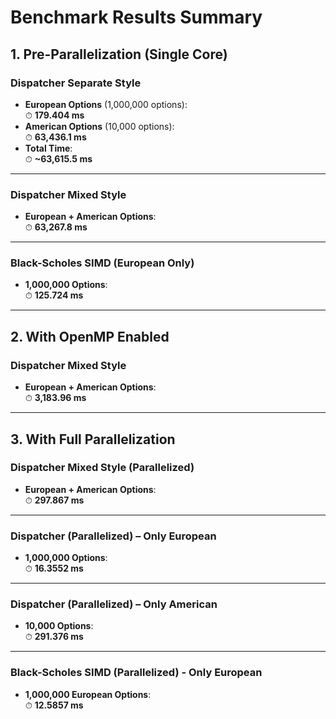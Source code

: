 # Benchmark Results Summary

## 1. Pre-Parallelization (Single Core)

### Dispatcher Separate Style
- **European Options** (1,000,000 options):  
  ⏱ **179.404 ms**
- **American Options** (10,000 options):  
  ⏱ **63,436.1 ms**
- **Total Time**:  
  ⏱ **~63,615.5 ms**

---

### Dispatcher Mixed Style
- **European + American Options**:  
  ⏱ **63,267.8 ms**

---

### Black-Scholes SIMD (European Only)
- **1,000,000 Options**:  
  ⏱ **125.724 ms**

---

## 2. With OpenMP Enabled

### Dispatcher Mixed Style
- **European + American Options**:  
  ⏱ **3,183.96 ms**

---

## 3. With Full Parallelization

### Dispatcher Mixed Style (Parallelized)
- **European + American Options**:  
  ⏱ **297.867 ms**

---

### Dispatcher (Parallelized) – Only European
- **1,000,000 Options**:  
  ⏱ **16.3552 ms**

---

### Dispatcher (Parallelized) – Only American
- **10,000 Options**:  
  ⏱ **291.376 ms**

---

### Black-Scholes SIMD (Parallelized) - Only European
- **1,000,000 European Options**:  
  ⏱ **12.5857 ms**

